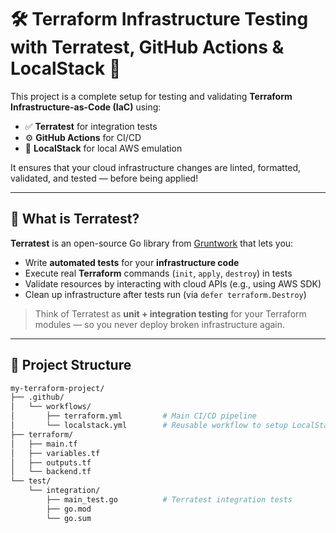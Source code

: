# 🛠️ Terraform Infrastructure Testing with Terratest, GitHub Actions & LocalStack 🚀

This project is a complete setup for testing and validating **Terraform Infrastructure-as-Code (IaC)** using:

- ✅ **Terratest** for integration tests
- ⚙️ **GitHub Actions** for CI/CD
- 🧊 **LocalStack** for local AWS emulation

It ensures that your cloud infrastructure changes are linted, formatted, validated, and tested — before being applied!

---

## 📖 What is Terratest?

**Terratest** is an open-source Go library from [Gruntwork](https://gruntwork.io/) that lets you:

- Write **automated tests** for your **infrastructure code**
- Execute real **Terraform** commands (`init`, `apply`, `destroy`) in tests
- Validate resources by interacting with cloud APIs (e.g., using AWS SDK)
- Clean up infrastructure after tests run (via `defer terraform.Destroy`)

> Think of Terratest as **unit + integration testing** for your Terraform modules — so you never deploy broken infrastructure again.

---

## 📁 Project Structure

```bash
my-terraform-project/
├── .github/
│   └── workflows/
│       ├── terraform.yml         # Main CI/CD pipeline
│       └── localstack.yml        # Reusable workflow to setup LocalStack
├── terraform/
│   ├── main.tf
│   ├── variables.tf
│   ├── outputs.tf
│   └── backend.tf
└── test/
    └── integration/
        ├── main_test.go          # Terratest integration tests
        ├── go.mod
        └── go.sum
